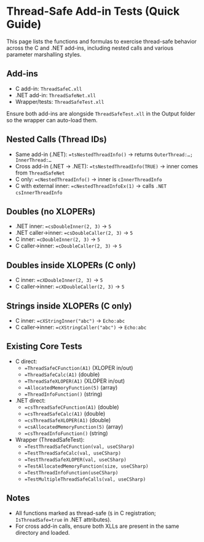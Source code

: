 # Thread-Safe Add-in Tests (Quick Guide)

This page lists the functions and formulas to exercise thread-safe behavior across the C and .NET add-ins, including nested calls and various parameter marshalling styles.

## Add-ins
- C add-in: `ThreadSafeC.xll`
- .NET add-in: `ThreadSafeNet.xll`
- Wrapper/tests: `ThreadSafeTest.xll`

Ensure both add-ins are alongside `ThreadSafeTest.xll` in the Output folder so the wrapper can auto-load them.

## Nested Calls (Thread IDs)
- Same add-in (.NET): `=tsNestedThreadInfo()` → returns `OuterThread:…; InnerThread:…`
- Cross add-in (.NET → .NET): `=tsNestedThreadInfo(TRUE)` → inner comes from `ThreadSafeNet`
- C only: `=cNestedThreadInfo()` → inner is `cInnerThreadInfo`
- C with external inner: `=cNestedThreadInfoEx(1)` → calls `.NET` `csInnerThreadInfo`

## Doubles (no XLOPERs)
- .NET inner: `=csDoubleInner(2, 3)` → `5`
- .NET caller→inner: `=csDoubleCaller(2, 3)` → `5`
- C inner: `=cDoubleInner(2, 3)` → `5`
- C caller→inner: `=cDoubleCaller(2, 3)` → `5`

## Doubles inside XLOPERs (C only)
- C inner: `=cXDoubleInner(2, 3)` → `5`
- C caller→inner: `=cXDoubleCaller(2, 3)` → `5`

## Strings inside XLOPERs (C only)
- C inner: `=cXStringInner("abc")` → `Echo:abc`
- C caller→inner: `=cXStringCaller("abc")` → `Echo:abc`

## Existing Core Tests
- C direct:
  - `=ThreadSafeCFunction(A1)` (XLOPER in/out)
  - `=ThreadSafeCalc(A1)` (double)
  - `=ThreadSafeXLOPER(A1)` (XLOPER in/out)
  - `=AllocatedMemoryFunction(5)` (array)
  - `=ThreadInfoFunction()` (string)
- .NET direct:
  - `=csThreadSafeCFunction(A1)` (double)
  - `=csThreadSafeCalc(A1)` (double)
  - `=csThreadSafeXLOPER(A1)` (double)
  - `=csAllocatedMemoryFunction(5)` (array)
  - `=csThreadInfoFunction()` (string)
- Wrapper (ThreadSafeTest):
  - `=TestThreadSafeCFunction(val, useCSharp)`
  - `=TestThreadSafeCalc(val, useCSharp)`
  - `=TestThreadSafeXLOPER(val, useCSharp)`
  - `=TestAllocatedMemoryFunction(size, useCSharp)`
  - `=TestThreadInfoFunction(useCSharp)`
  - `=TestMultipleThreadSafeCalls(val, useCSharp)`

## Notes
- All functions marked as thread-safe (`$` in C registration; `IsThreadSafe=true` in .NET attributes).
- For cross add-in calls, ensure both XLLs are present in the same directory and loaded.


